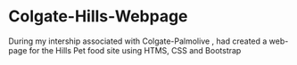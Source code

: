 # Colgate-Hills-Webpage
During my intership associated with Colgate-Palmolive , had created a web-page for the Hills Pet food site using HTMS, CSS and Bootstrap

